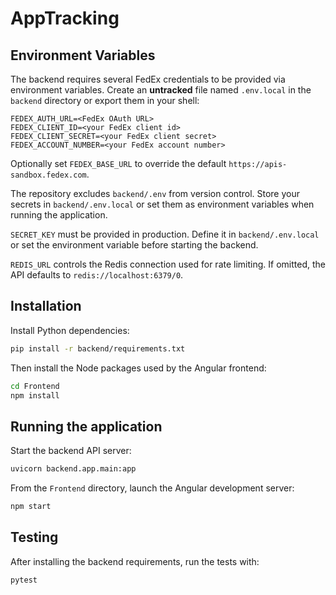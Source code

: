 # AppTracking

## Environment Variables

The backend requires several FedEx credentials to be provided via environment variables.
Create an **untracked** file named `.env.local` in the `backend` directory or export them in your shell:

```
FEDEX_AUTH_URL=<FedEx OAuth URL>
FEDEX_CLIENT_ID=<your FedEx client id>
FEDEX_CLIENT_SECRET=<your FedEx client secret>
FEDEX_ACCOUNT_NUMBER=<your FedEx account number>
```

Optionally set `FEDEX_BASE_URL` to override the default `https://apis-sandbox.fedex.com`.

The repository excludes `backend/.env` from version control. Store your secrets in `backend/.env.local` or set them as environment variables when running the application.

`SECRET_KEY` must be provided in production. Define it in `backend/.env.local` or set the environment variable before starting the backend.

`REDIS_URL` controls the Redis connection used for rate limiting. If omitted, the API defaults to `redis://localhost:6379/0`.

## Installation

Install Python dependencies:

```bash
pip install -r backend/requirements.txt
```

Then install the Node packages used by the Angular frontend:

```bash
cd Frontend
npm install
```

## Running the application

Start the backend API server:

```bash
uvicorn backend.app.main:app
```

From the `Frontend` directory, launch the Angular development server:

```bash
npm start
```

## Testing

After installing the backend requirements, run the tests with:

```bash
pytest
```

